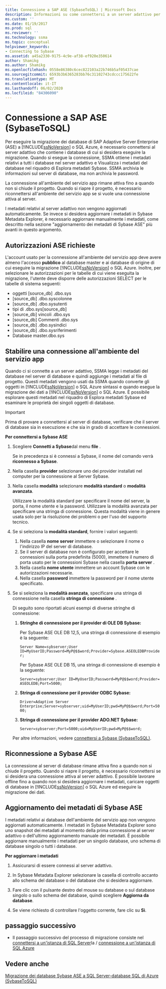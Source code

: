 ```yaml
---
title: Connessione a SAP ASE (SybaseToSQL) | Microsoft Docs
description: Informazioni su come connettersi a un server adattivo per eseguire la migrazione di un database di SAP Adaptive Server Enterprise (ASE) a SQL Server o al database SQL di Azure.
ms.custom: ''
ms.date: 01/19/2017
ms.prod: sql
ms.reviewer: ''
ms.technology: ssma
ms.topic: conceptual
helpviewer_keywords:
- Connecting to Sybase
ms.assetid: a45a2330-9175-4c9e-af38-ef920e350614
author: Shamikg
ms.author: Shamikg
ms.openlocfilehash: 0558e86380c6cec822103a22b746b5af05437cae
ms.sourcegitcommit: 6593b3b6365283bb76c31102743cdccc175622fe
ms.translationtype: MT
ms.contentlocale: it-IT
ms.lasthandoff: 06/02/2020
ms.locfileid: "84306090"
---
```

# <a name="connecting-to-sap-ase-sybasetosql"></a>Connessione a SAP ASE (SybaseToSQL)

Per eseguire la migrazione dei database di SAP Adaptive Server Enterprise (ASE) a [!INCLUDE[ssNoVersion](../../includes/ssnoversion-md.md)] o SQL Azure, è necessario connettersi al server adattivo che contiene i database di cui si desidera eseguire la migrazione. Quando si esegue la connessione, SSMA ottiene i metadati relativi a tutti i database nel server adattivo e Visualizza i metadati del database nel riquadro di Esplora metadati Sybase. SSMA archivia le informazioni sul server di database, ma non archivia le password.  
  
La connessione all'ambiente del servizio app rimane attiva fino a quando non si chiude il progetto. Quando si riapre il progetto, è necessario riconnettersi all'ambiente del servizio app se si vuole una connessione attiva al server.  
  
I metadati relativi al server adattivo non vengono aggiornati automaticamente. Se invece si desidera aggiornare i metadati in Sybase Metadata Explorer, è necessario aggiornare manualmente i metadati, come descritto nella sezione "aggiornamento dei metadati di Sybase ASE" più avanti in questo argomento.  
  
## <a name="required-ase-permissions"></a>Autorizzazioni ASE richieste

L'account usato per la connessione all'ambiente del servizio app deve avere almeno l'accesso **pubblico** al database master e ai database di origine di cui eseguire la migrazione [!INCLUDE[ssNoVersion](../../includes/ssnoversion-md.md)] o SQL Azure. Inoltre, per selezionare le autorizzazioni per le tabelle di cui viene eseguita la migrazione, l'utente deve disporre delle autorizzazioni SELECT per le tabelle di sistema seguenti:  
  
- oggetti [source_db] .dbo.sys  
- [source_db] .dbo.syscolonne  
- [source_db] .dbo.sysutenti  
- tipi di .dbo.sys[source_db]  
- [source_db] vincoli .dbo.sys  
- [source_db] Commenti .dbo.sys  
- [source_db] .dbo.sysindici  
- [source_db] .dbo.sysriferimenti  
- Database master.dbo.sys  
  
## <a name="establishing-a-connection-to-ase"></a>Stabilire una connessione all'ambiente del servizio app

Quando ci si connette a un server adattivo, SSMA legge i metadati del database nel server di database e quindi aggiunge i metadati al file di progetto. Questi metadati vengono usati da SSMA quando converte gli oggetti in [!INCLUDE[ssNoVersion](../../includes/ssnoversion-md.md)] o SQL Azure sintassi e quando esegue la migrazione dei dati a [!INCLUDE[ssNoVersion](../../includes/ssnoversion-md.md)] o SQL Azure. È possibile esplorare questi metadati nel riquadro di Esplora metadati Sybase ed esaminare le proprietà dei singoli oggetti di database.  
  
> [!IMPORTANT]  
> Prima di provare a connettersi al server di database, verificare che il server di database sia in esecuzione e che sia in grado di accettare le connessioni.  
  
**Per connettersi a Sybase ASE**
  
1. Scegliere **Connetti a Sybase**dal menu **file** .  
  
   Se in precedenza si è connessi a Sybase, il nome del comando verrà **riconnesso a Sybase**.  
  
2. Nella casella **provider** selezionare uno dei provider installati nel computer per la connessione al Server Sybase.  
  
3. Nella casella **modalità** selezionare **modalità standard** o **modalità avanzata**.  
  
   Utilizzare la modalità standard per specificare il nome del server, la porta, il nome utente e la password. Utilizzare la modalità avanzata per specificare una stringa di connessione. Questa modalità viene in genere usata solo per la risoluzione dei problemi o per l'uso del supporto tecnico.  
  
4. Se si seleziona la **modalità standard**, fornire i valori seguenti:  
  
    1. Nella casella **nome server** immettere o selezionare il nome o l'indirizzo IP del server di database.  
    2. Se il server di database non è configurato per accettare le connessioni sulla porta predefinita (5000), immettere il numero di porta usato per le connessioni Sybase nella casella **porta server** .  
    3. Nella casella **nome utente** immettere un account Sybase con le autorizzazioni necessarie.  
    4. Nella casella **password** immettere la password per il nome utente specificato.  
  
5. Se si seleziona la **modalità avanzata**, specificare una stringa di connessione nella casella **stringa di connessione** .  
  
    Di seguito sono riportati alcuni esempi di diverse stringhe di connessione:  
  
    1. **Stringhe di connessione per il provider di OLE DB Sybase:**  
  
        Per Sybase ASE OLE DB 12,5, una stringa di connessione di esempio è la seguente:  
  
        `Server Name=sybserver;User ID=MyUserID;Password=MyP@$$word;Provider=Sybase.ASEOLEDBProvider;`  
  
        Per Sybase ASE OLE DB 15, una stringa di connessione di esempio è la seguente:  
  
        `Server=sybserver;User ID=MyUserID;Password=MyP@$$word;Provider= ASEOLEDB;Port=5000;`  
  
    2. **Stringa di connessione per il provider ODBC Sybase:**  
  
       `Driver=Adaptive Server Enterprise;Server=sybserver;uid=MyUserID;pwd=MyP@$$word;Port=5000;`  
  
    3. **Stringa di connessione per il provider ADO.NET Sybase:**  
  
       `Server=sybserver;Port=5000;uid=MyUserID;pwd=MyP@$$word;`  
  
    Per altre informazioni, vedere [connettersi a Sybase &#40;SybaseToSQL&#41;](../../ssma/sybase/connect-to-sybase-sybasetosql.md).  
  
## <a name="reconnecting-to-sybase-ase"></a>Riconnessione a Sybase ASE

La connessione al server di database rimane attiva fino a quando non si chiude il progetto. Quando si riapre il progetto, è necessario riconnettersi se si desidera una connessione attiva al server adattivo. È possibile lavorare offline fino a quando non si desidera aggiornare i metadati, caricare oggetti di database in [!INCLUDE[ssNoVersion](../../includes/ssnoversion-md.md)] o SQL Azure ed eseguire la migrazione dei dati.  
  
## <a name="refreshing-sybase-ase-metadata"></a>Aggiornamento dei metadati di Sybase ASE

I metadati relativi ai database dell'ambiente del servizio app non vengono aggiornati automaticamente. I metadati in Sybase Metadata Explorer sono uno snapshot dei metadati al momento della prima connessione al server adattivo o dell'ultimo aggiornamento manuale dei metadati. È possibile aggiornare manualmente i metadati per un singolo database, uno schema di database singolo o tutti i database.  
  
**Per aggiornare i metadati**
  
1. Assicurarsi di essere connessi al server adattivo.  
  
2. In Sybase Metadata Explorer selezionare la casella di controllo accanto allo schema del database o del database che si desidera aggiornare.  
  
3. Fare clic con il pulsante destro del mouse su database o sul database singolo o sullo schema del database, quindi scegliere **Aggiorna da database**.  
  
4. Se viene richiesto di controllare l'oggetto corrente, fare clic su **Sì**.  
  
## <a name="next-step"></a>passaggio successivo  
  
- Il passaggio successivo del processo di migrazione consiste nel [connettersi a un'istanza di SQL Server](connecting-to-sql-server-sybasetosql.md)la  /  [connessione a un'istanza di SQL Azure](connecting-to-azure-sql-db-sybasetosql.md)  
  
## <a name="see-also"></a>Vedere anche

[Migrazione dei database Sybase ASE a SQL Server-database SQL di Azure &#40;SybaseToSQL&#41;](../../ssma/sybase/migrating-sybase-ase-databases-to-sql-server-azure-sql-db-sybasetosql.md)  
